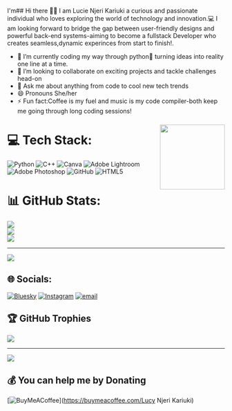 I'm## Hi there 👋🏿
I am Lucie Njeri Kariuki a curious and passionate individual who loves exploring the world of technology and innovation.💻
I am looking forward to bridge the gap between user-friendly designs and powerful back-end systems-aiming to become a fullstack Developer who creates seamless,dynamic  experinces from start to finish!.
- 🌱 I’m currently coding my way through python🐍 turning ideas into reality one line at a time.
- 👯 I’m looking to collaborate on exciting projects and tackle challenges head-on
- 💬 Ask me about anything from code to cool new tech trends 
- 😄 Pronouns She/her
- ⚡ Fun fact:Coffee is my fuel and music is my code compiler-both keep me going through long coding sessions!
 ###

<img align="right" height="150" src="https://i.imgflip.com/65efzo.gif"  />

###
# 💻 Tech Stack:
![Python](https://img.shields.io/badge/python-3670A0?style=for-the-badge&logo=python&logoColor=ffdd54) ![C++](https://img.shields.io/badge/c++-%2300599C.svg?style=for-the-badge&logo=c%2B%2B&logoColor=white) ![Canva](https://img.shields.io/badge/Canva-%2300C4CC.svg?style=for-the-badge&logo=Canva&logoColor=white) ![Adobe Lightroom](https://img.shields.io/badge/Adobe%20Lightroom-31A8FF.svg?style=for-the-badge&logo=Adobe%20Lightroom&logoColor=white) ![Adobe Photoshop](https://img.shields.io/badge/adobe%20photoshop-%2331A8FF.svg?style=for-the-badge&logo=adobe%20photoshop&logoColor=white) ![GitHub](https://img.shields.io/badge/github-%23121011.svg?style=for-the-badge&logo=github&logoColor=white) ![HTML5](https://img.shields.io/badge/html5-%23E34F26.svg?style=for-the-badge&logo=html5&logoColor=white)
# 📊 GitHub Stats:
![](https://github-readme-stats.vercel.app/api?username=lucie-15&theme=synthwave&hide_border=false&include_all_commits=false&count_private=false)<br/>
![](https://github-readme-streak-stats.herokuapp.com/?user=lucie-15&theme=synthwave&hide_border=false)<br/>
![](https://github-readme-stats.vercel.app/api/top-langs/?username=lucie-15&theme=synthwave&hide_border=false&include_all_commits=false&count_private=false&layout=compact)

---
[![](https://visitcount.itsvg.in/api?id=lucie-15&icon=0&color=0)](https://visitcount.itsvg.in)

<!-- Proudly created with GPRM ( https://gprm.itsvg.in ) -->
## 🌐 Socials:
[![Bluesky](https://img.shields.io/badge/bluesky-0285FF?style=for-the-badge&logo=bluesky&logoColor=%23FFFFFF)](https://bsky.app/profile/kari-uki15.bsky.social) [![Instagram](https://img.shields.io/badge/Instagram-%23E4405F.svg?logo=Instagram&logoColor=white)](https://instagram.com/kari.uki633) [![email](https://img.shields.io/badge/Email-D14836?logo=gmail&logoColor=white)](mailto:kariukilucie15@gmail.com) 
## 🏆 GitHub Trophies
![](https://github-profile-trophy.vercel.app/?username=lucie-15&theme=radical&no-frame=true&no-bg=true&margin-w=4)

---
[![](https://visitcount.itsvg.in/api?id=lucie-15&icon=0&color=0)](https://visitcount.itsvg.in)

  ## 💰 You can help me by Donating
  [![BuyMeACoffee](https://img.shields.io/badge/Buy%20Me%20a%20Coffee-ffdd00?style=for-the-badge&logo=buy-me-a-coffee&logoColor=black)](https://buymeacoffee.com/Lucy Njeri Kariuki) 

  
<!-- Proudly created with GPRM ( https://gprm.itsvg.in ) -->


